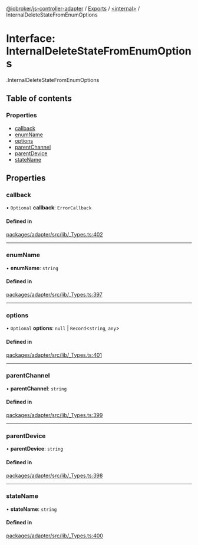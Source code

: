 [@iobroker/js-controller-adapter](../README.md) / [Exports](../modules.md) / [<internal\>](../modules/internal_.md) / InternalDeleteStateFromEnumOptions

# Interface: InternalDeleteStateFromEnumOptions

[<internal>](../modules/internal_.md).InternalDeleteStateFromEnumOptions

## Table of contents

### Properties

- [callback](internal_.InternalDeleteStateFromEnumOptions.md#callback)
- [enumName](internal_.InternalDeleteStateFromEnumOptions.md#enumname)
- [options](internal_.InternalDeleteStateFromEnumOptions.md#options)
- [parentChannel](internal_.InternalDeleteStateFromEnumOptions.md#parentchannel)
- [parentDevice](internal_.InternalDeleteStateFromEnumOptions.md#parentdevice)
- [stateName](internal_.InternalDeleteStateFromEnumOptions.md#statename)

## Properties

### callback

• `Optional` **callback**: `ErrorCallback`

#### Defined in

[packages/adapter/src/lib/_Types.ts:402](https://github.com/ioBroker/ioBroker.js-controller/blob/24abfd89/packages/adapter/src/lib/_Types.ts#L402)

___

### enumName

• **enumName**: `string`

#### Defined in

[packages/adapter/src/lib/_Types.ts:397](https://github.com/ioBroker/ioBroker.js-controller/blob/24abfd89/packages/adapter/src/lib/_Types.ts#L397)

___

### options

• `Optional` **options**: ``null`` \| `Record`<`string`, `any`\>

#### Defined in

[packages/adapter/src/lib/_Types.ts:401](https://github.com/ioBroker/ioBroker.js-controller/blob/24abfd89/packages/adapter/src/lib/_Types.ts#L401)

___

### parentChannel

• **parentChannel**: `string`

#### Defined in

[packages/adapter/src/lib/_Types.ts:399](https://github.com/ioBroker/ioBroker.js-controller/blob/24abfd89/packages/adapter/src/lib/_Types.ts#L399)

___

### parentDevice

• **parentDevice**: `string`

#### Defined in

[packages/adapter/src/lib/_Types.ts:398](https://github.com/ioBroker/ioBroker.js-controller/blob/24abfd89/packages/adapter/src/lib/_Types.ts#L398)

___

### stateName

• **stateName**: `string`

#### Defined in

[packages/adapter/src/lib/_Types.ts:400](https://github.com/ioBroker/ioBroker.js-controller/blob/24abfd89/packages/adapter/src/lib/_Types.ts#L400)
